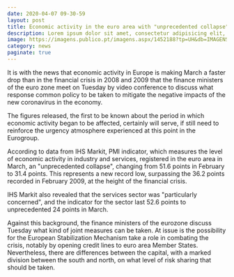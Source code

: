 ```yaml
--- 
date: 2020-04-07 09-30-59
layout: post
title: Economic activity in the euro area with "unprecedented collapse"
description: Lorem ipsum dolor sit amet, consectetur adipisicing elit, sed do eiusmod tempor incididunt ut labore et dolore magna aliqua.
image: https://imagens.publico.pt/imagens.aspx/1452188?tp=UH&db=IMAGENS&type=JPG&share=1&o=BarraFacebook_Publico.png
category: news
paginate: true
---
```



It is with the news that economic activity in Europe is making March a faster drop than in the financial crisis in 2008 and 2009 that the finance ministers of the euro zone meet on Tuesday by video conference to discuss what response common policy to be taken to mitigate the negative impacts of the new coronavirus in the economy.

The figures released, the first to be known about the period in which economic activity began to be affected, certainly will serve, if still need to reinforce the urgency atmosphere experienced at this point in the Eurogroup.

According to data from IHS Markit, PMI indicator, which measures the level of economic activity in industry and services, registered in the euro area in March, an "unprecedented collapse", changing from 51.6 points in February to 31.4 points. This represents a new record low, surpassing the 36.2 points recorded in February 2009, at the height of the financial crisis.

IHS Markit also revealed that the services sector was "particularly concerned", and the indicator for the sector last 52.6 points to unprecedented 24 points in March.

Against this background, the finance ministers of the eurozone discuss Tuesday what kind of joint measures can be taken. At issue is the possibility for the European Stabilization Mechanism take a role in combating the crisis, notably by opening credit lines to euro area Member States. Nevertheless, there are differences between the capital, with a marked division between the south and north, on what level of risk sharing that should be taken.